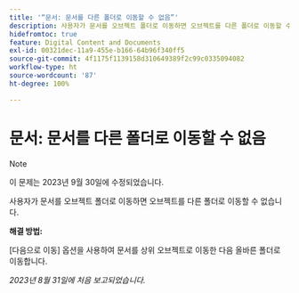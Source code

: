 ```yaml
---
title: '“문서: 문서를 다른 폴더로 이동할 수 없음”'
description: 사용자가 문서를 오브젝트 폴더로 이동하면 오브젝트를 다른 폴더로 이동할 수 없습니다.
hidefromtoc: true
feature: Digital Content and Documents
exl-id: 00321dec-11a9-455e-b166-64b96f340ff5
source-git-commit: 4f1175f1139158d310649389f2c99c0335094082
workflow-type: ht
source-wordcount: '87'
ht-degree: 100%

---
```


# 문서: 문서를 다른 폴더로 이동할 수 없음

>[!NOTE]
>
>이 문제는 2023년 9월 30일에 수정되었습니다.

사용자가 문서를 오브젝트 폴더로 이동하면 오브젝트를 다른 폴더로 이동할 수 없습니다.

**해결 방법:**

[다음으로 이동] 옵션을 사용하여 문서를 상위 오브젝트로 이동한 다음 올바른 폴더로 이동합니다.

_2023년 8월 31일에 처음 보고되었습니다._
